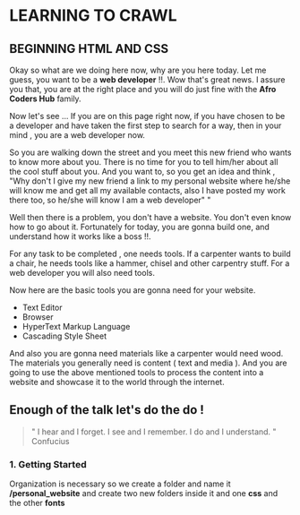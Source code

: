 # LEARNING TO CRAWL
## BEGINNING HTML AND CSS

Okay so what are we doing here now, why are you here today.
Let me guess, you want to be a **web developer** !!. Wow that's
great news. I assure you that, you are at the right place and
you will do just fine with the **Afro Coders Hub** family.

Now let's see ...
  If you are on this page right now, if you have chosen to
be a developer and have taken the first step to search for a way,
then in your mind , you are a web developer now.


  So you are walking down the street and you meet this new friend
who wants to know more about you. There is no time for you to
tell him/her about all the cool stuff about you. And you want to,
so you get an idea and think , "Why don't I give my new friend a link to
my personal website where he/she will know me and get all my available
contacts, also I have posted my work there too, so he/she will know I
am a web developer"
"


Well then there is a problem, you don't have a website. You don't even
know how to go about it. Fortunately for today, you are gonna build one,
and understand how it works like a boss !!.

For any task to be completed , one needs tools. If a carpenter wants to
build a chair, he needs tools like a hammer, chisel and other carpentry
stuff. For a web developer you will also need tools.

Now here are the basic tools you are gonna need for your website.

* Text Editor
* Browser
* HyperText Markup Language
* Cascading Style Sheet

And also you are gonna need materials like a carpenter would need wood.
The materials you generally need is content ( text and media ). And you are
going to use the above mentioned tools to process the content into a website
and showcase it to the world through the internet.


## Enough of the talk let's do the do !

> " I hear and I forget. I see and I remember. I do and I understand. "
> Confucius

### 1. Getting Started

Organization is necessary so we create a folder and name it
**/personal_website** and create two new folders inside it and one **css** and the other **fonts**
